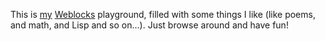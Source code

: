 This is [my](/home/personal) [Weblocks](http://weblocks.viridian-project.de/) playground, filled
with some things I like (like poems, and math, and Lisp and so on...).  Just browse around and have
fun!
